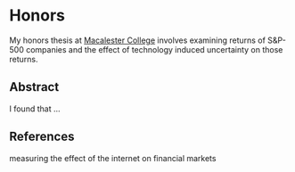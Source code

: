 # Honors

My honors thesis at [Macalester College](http://macalester.edu) involves examining
returns of S&P-500 companies and the effect of technology induced uncertainty on those returns.


## Abstract

I found that ...


## References

measuring the effect of the internet on financial markets
